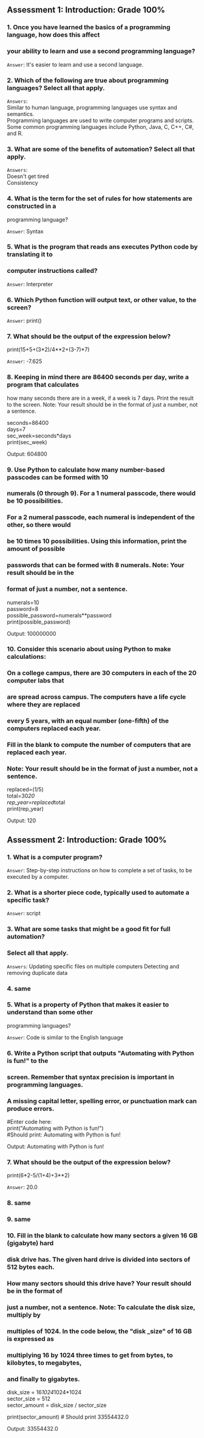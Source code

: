 
## Assessment 1: Introduction: Grade 100%

### 1. Once you have learned the basics of a programming language, how does this affect 
### your ability to learn and use a second programming language?

`Answer`: It's easier to learn and use a second language. 

### 2. Which of the following are true about programming languages? Select all that apply.

`Answers`:  
Similar to human language, programming languages use syntax and semantics.  
Programming languages are used to write computer programs and scripts.  
Some common programming languages include Python, Java, C, C++, C#, and R.  

### 3. What are some of the benefits of automation? Select all that apply.

`Answers`:  
Doesn't get tired  
Consistency  

### 4. What is the term for the set of rules for how statements are constructed in a 
programming language?

`Answer`: Syntax

### 5. What is the program that reads ans executes Python code by translating it to
### computer instructions called?

`Answer`: Interpreter

### 6. Which Python function will output text, or other value, to the screen?

`Answer`: print()

### 7. What should be the output of the expression below? 

print(15+5+(3*2)/4**2+(3-7)*7)

`Answer`: -7.625

### 8. Keeping in mind there are 86400 seconds per day, write a program that calculates 
how many seconds there are in a week, if a week is 7 days. Print the result to the 
screen. Note: Your result should be in the format of just a number, not a sentence.

seconds=86400   
days=7  
sec_week=seconds*days  
print(sec_week)  

Output: 604800

### 9. Use Python to calculate how many number-based passcodes can be formed with 10 
### numerals (0 through 9). For a 1 numeral passcode, there would be 10 possibilities. 
### For a 2 numeral passcode, each numeral is independent of the other, so there would 
### be 10 times 10 possibilities. Using this information, print the amount of possible 
### passwords that can be formed with 8 numerals. Note: Your result should be in the 
### format of just a number, not a sentence.

numerals=10  
password=8  
possible_password=numerals**password  
print(possible_password)  

Output: 100000000

### 10. Consider this scenario about using Python to make calculations:
### On a college campus, there are 30 computers in each of the 20 computer labs that 
### are spread across campus. The computers have a life cycle where they are replaced 
### every 5 years, with an equal number (one-fifth) of the computers replaced each year.
### Fill in the blank to compute the number of computers that are replaced each year. 
### Note: Your result should be in the format of just a number, not a sentence.

replaced=(1/5)  
total=30*20  
rep_year=replaced*total  
print(rep_year)  

Output: 120

## Assessment 2: Introduction: Grade 100%

### 1. What is a computer program?

`Answer`: Step-by-step instructions on how to complete a set of tasks, to be executed 
by a computer.

### 2. What is a shorter piece code, typically used to automate a specific task?

`Answer`: script

### 3. What are some tasks that might be a good fit for full automation? 
### Select all that apply.

`Answers`: 
Updating specific files on multiple computers
Detecting and removing duplicate data

### 4. same

### 5. What is a property of Python that makes it easier to understand than some other
programming languages?

`Answer`: Code is similar to the English language

### 6. Write a Python script that outputs "Automating with Python is fun!" to the 
### screen. Remember that syntax precision is important in programming languages. 
### A missing capital letter, spelling error, or punctuation mark can produce errors.

#Enter code here:  
print("Automating with Python is fun!")  
#Should print: Automating with Python is fun!

Output: Automating with Python is fun!

### 7. What should be the output of the expression below? 

print(6*2-5/(1+4)+3**2)

`Answer`: 20.0

### 8. same

### 9. same

### 10. Fill in the blank to calculate how many sectors a given 16 GB (gigabyte) hard 
### disk drive has. The given hard drive is divided into sectors of 512 bytes each. 
### How many sectors should this drive have? Your result should be in the format of 
### just a number, not a sentence. Note: To calculate the disk size, multiply by 
### multiples of 1024. In the code below, the "disk _size" of 16 GB is expressed as 
### multiplying 16 by 1024 three times to get from bytes, to kilobytes, to megabytes, 
### and finally to gigabytes.

disk_size = 16*1024*1024*1024  
sector_size = 512  
sector_amount = disk_size / sector_size

print(sector_amount) # Should print 33554432.0

Output: 33554432.0
